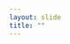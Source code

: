 ```yaml
---
layout: slide
title: ""
---
```


<section data-background-image="assets/images/Slide28.png" data-background-size="70%" data-background-position="center"></section>
